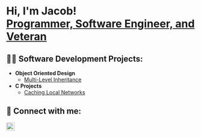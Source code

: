 <h1>Hi, I'm Jacob! <br/><a href="https://www.linkedin.com/in/jacob-terrey/">Programmer, Software Engineer, and Veteran</a>

<h2>👨‍💻 Software Development Projects:</h2>

- <b>Object Oriented Design</b>
  - [Multi-Level Inheritance](https://github.com/takejerrey/Multi-Level-Inheritance-Java)
 - <b>C Projects</b>
    - [Caching Local Networks](https://github.com/takejerrey/Caching-Local-Networks)


<h2> 🤳 Connect with me:</h2>


[<img align="left" alt="JacobTerrey | LinkedIn" width="22px" src="https://cdn.jsdelivr.net/npm/simple-icons@v3/icons/linkedin.svg" />][linkedin]

[linkedin]: https://www.linkedin.com/in/jacob-terrey/
